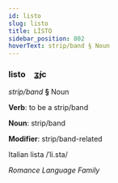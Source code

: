 ```yaml
---
id: listo
slug: listo
title: LİSTO
sidebar_position: 802
hoverText: strip/band § Noun
---
```


### listo&emsp;<span kind="abugida">ʓ́ɟc</span>

*strip/band* **§** Noun

**Verb**: to be a strip/band

**Noun**: strip/band

**Modifier**: strip/band-related

Italian lista /ˈli.sta/

*Romance Language Family*